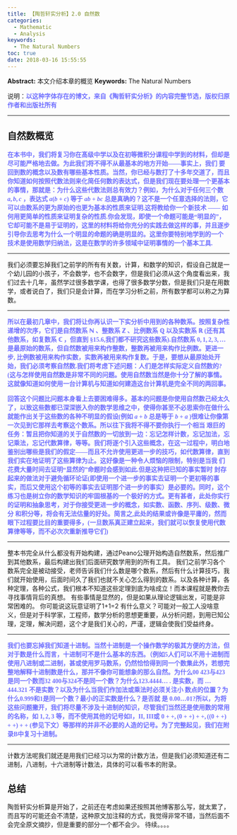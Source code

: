 ```yaml
---
title: 【陶哲轩实分析】2.0 自然数
categories:
  - Mathematic
  - Analysis
keywords:
  - The Natural Numbers
toc: true
date: 2018-03-16 15:55:55
---
```


**Abstract:** 本文介绍本章的概览
**Keywords:** The Natural Numbers

<!--more-->

说明：<font face="黑体" color=#6F6FFF><B>以这种字体存在的博文，来自《陶哲轩实分析》的内容完整节选，版权归原作者和出版社所有</B></font>

----------------
## 自然数概览

<font face="黑体" color=#6F6FFF><B>在本书中，我们将复习你在髙级中学以及在初等微积分课程中学到的材料，但却是尽可能严格地去做。为此我们将不得不从最基本的地方开始——事实上，我们 要回到数的概念以及数有哪些基本性质。当然，你已经与数打了十多年交道了，而且你知道如何按照代数法则来化简任何数的表达式，但是我们现在要处理一个更基本的事情，那就是：为什么这些代数法则总有效力？例如，为什么对于任何三个数 $a,b,c$ ，表达式 $a(b + c)$ 等于 $ab+bc$ 总是真确的？这不是一个任意选择的法则，它可以由数系的更为原始的也更为基本的性质来证明.这将教给你一个新技术 —— 如何用更简单的性质来证明复杂的性质.你会发现，即使一个命题可能是“明显的”， 它却可能不是易于证明的，这里的材料将给你充分的实践去做这样的事，并且逐步 引导你去思考为什么一个明显的命题的确是明显的。这里你要特别地学到的一个 技术是使用数学归纳法，这是在数学的许多领域中证明事情的一个基本工具.</B></font>

---

我们必须要忘掉我们之前学的所有有关数，计算，和数学的知识，假设自己就是一个幼儿园的小孩子，不会数学，也不会数字，但是我们必须从这个角度看出来，我们过去十几年，虽然学过很多数学课，也得了很多数学分数，但是我们只是在用数学，或者说白了，我们只是会计算，而在学习分析之前，所有数学都可以称之为算数。

---

<font face="黑体" color=#6F6FFF><B>所以在最初几章中，我们将让你再认识一下实分析中用到的各种数系。按照复杂性递增的次序，它们是自然数系 $\mathbb{N}$ 、整数系 $\mathbb{Z}$ 、比例数系 $\mathbb{Q}$ 以及实数系 $\mathbb{R}$ (还有其他数系，如复数系 $\mathbb{C}$ ，但直到 §15.6,我们都不研究这些数系).自然数系 ${0,1,2,3,\dots }$ 是最原始的数系，但自然数被用来构作整数，整数再被用来构作比例数。更进一步, 比例数被用来构作实数，实数再被用来构作复数。于是，要想从最原始处开始，我们必须考察自然数.我们将考虑下述问题：人们是怎样实际定义自然数的?(这与怎样使用自然数是非常不同的问题。使用自然数当然是你十分了解的事情。这就像知道如何使用一台计算机与知道如何建造这台计算机是完全不同的两回事。</B></font>

<font face="黑体" color=#6F6FFF><B>
回答这个问题比问题本身看上去要困难得多。基本的问题是你使用自然数己经太久了，以致这些数都已深深嵌入你的数学思维之中，使得你甚至不必思索你在做什么就能作出关于这些数的各种不明显的假设(例如 $a + b$ 总是等于 $b+a$ )很难让你像第一次见到它那样去考察这个数系。所以往下我将不得不要你执行一个相当 艰巨的任务：暂且把你知道的关于自然数的一切放到一边：忘记怎样计数，忘记加法，忘记乘法，忘记代数算律，等等。我们将逐个引入这些概念，在这一过程中，明白地鉴别出哪些是我们的假定——而且不允许使用更进一步的技巧，如代数算律，直到我们实在地证明了这些算律为止。这好像是一种令人烦恼的限制，特别是当我 们花费大量时间去证明“显然的”命题时会感到如此.但是这种把已知的事实暂时 封存起来的做法对于避免循环论证(即使用一个进一步的事实去证明一个更初等的事实，而后又使用这个初等的事实去证明那个进一步的事实）是必要的。同时，这个练习也是树立你的数学知识的牢固根基的一个极好的方式。更有甚者，此处你实行 的证明和抽象思考，对于你接受更进一步的概念，如实数、函数、序列、级数、微分 和积分等，将会有无法估量的好处。简言之,此处的结果或许像是平庸的，然而眼下过程要比目的重要得多，(一旦数系真正建立起来，我们就可以恢复使用代数算律等等，而不必次次重新推导它们)
</B></font>

---
整本书完全从什么都没有开始构建，通过Peano公理开始构造自然数系，然后推广到其他数系，最后构建出我们后面研究数学用到的所有工具。
我们之前学习各个数系完全是被动接受，老师告诉我们什么数是哪个数系，然后有什么计算技巧，我们就开始使用，后面时间久了我们也就不关心怎么得到的数系。以及各种计算，各种定理，各种公式，我们根本不知道这些定理到底为啥成立！而本课程就是教你去寻找事情背后的真想。
有些事情是显然的，但是如果从理论逻辑出发，可能是非常困难的。
你可能说这玩意证明了1+1=2 有什么意义？可能对一般工人没啥意义，但是对于科学家，工程师，数学分析的思想更重要，从分析问题，到用已知公理，定理，解决问题，这个才是我们关心的，严谨，逻辑会使我们受益终身。

---
<font face="黑体" color=#6F6FFF><B>我们也要忘掉我们知道十进制。当然十进制是一个操作数学的极其方便的方法，但对于数是什么而言，十进制可不是什么基本的东西。（例如5人们可以不用十进制而使用八进制或二进制，甚或使用罗马数系，仍然恰恰得到同一个数集此外，若想完整地解释十进制数是什么，那并不像你可能想象的那么自然。为什么00 423与423是同一个数而32 400与324不是同一个数？为什么$123.444 4\dots$ . 是实数，而  $\dots 444.321$ 不是实数？以及为什么当我们作加法或乘法时必须关注小 数点的位置？为什么0.999和1是同一个数？最小的正实数是什么？是否就 是 $0.00 \dots 01$?所以，为将这些问题撇开，我们将尽量不涉及十进制的知识，尽管我们当然还是使用数的常用的名称，如 $1,2,3$ 等，而不使用其他的记号如I，II, III或 $0++,(0++)++,((0++)++)++$ (参见下文）等那样的并非不必要的人造的记号。为了完整起见，我们在附录B中复习十进制。
</B></font>

------

计数方法呢我们就还是用我们已经习以为常的计数方法，但是我们必须知道还有二进制，八进制，十六进制等计数法，具体的可以看书本的附录。

## 总结

陶哲轩实分析算是开始了，之前还在考虑如果还按照其他博客那么写，就太累了，而且写的可能还会不清楚，这种原文加注释的方式，我觉得非常不错，当然后面不会完全原文摘抄，但是重要的部分一个都不会少。
待续。。。。
